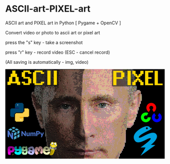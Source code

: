 # ASCII-art-PIXEL-art
ASCII art and PIXEL art in Python [ Pygame + OpenCV ]

Convert video or photo to asсii art or pixel art

press the "s" key - take a screenshot

press "r" key - record video (ESC - cancel record)

(All saving is automatically - img, video)

![ascii_pixel_art](1.jpg "ascii_pixel_art")
